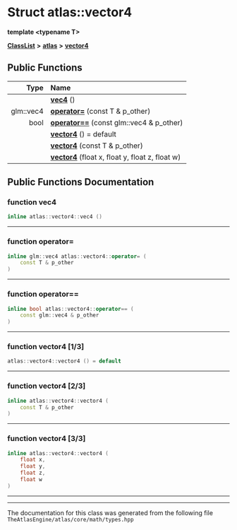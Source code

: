 

# Struct atlas::vector4

**template &lt;typename T&gt;**



[**ClassList**](annotated.md) **>** [**atlas**](namespaceatlas.md) **>** [**vector4**](structatlas_1_1vector4.md)










































## Public Functions

| Type | Name |
| ---: | :--- |
|   | [**vec4**](#function-vec4) () <br> |
|  glm::vec4 | [**operator=**](#function-operator) (const T & p\_other) <br> |
|  bool | [**operator==**](#function-operator_1) (const glm::vec4 & p\_other) <br> |
|   | [**vector4**](#function-vector4-13) () = default<br> |
|   | [**vector4**](#function-vector4-23) (const T & p\_other) <br> |
|   | [**vector4**](#function-vector4-33) (float x, float y, float z, float w) <br> |




























## Public Functions Documentation




### function vec4 

```C++
inline atlas::vector4::vec4 () 
```




<hr>



### function operator= 

```C++
inline glm::vec4 atlas::vector4::operator= (
    const T & p_other
) 
```




<hr>



### function operator== 

```C++
inline bool atlas::vector4::operator== (
    const glm::vec4 & p_other
) 
```




<hr>



### function vector4 [1/3]

```C++
atlas::vector4::vector4 () = default
```




<hr>



### function vector4 [2/3]

```C++
inline atlas::vector4::vector4 (
    const T & p_other
) 
```




<hr>



### function vector4 [3/3]

```C++
inline atlas::vector4::vector4 (
    float x,
    float y,
    float z,
    float w
) 
```




<hr>

------------------------------
The documentation for this class was generated from the following file `TheAtlasEngine/atlas/core/math/types.hpp`

